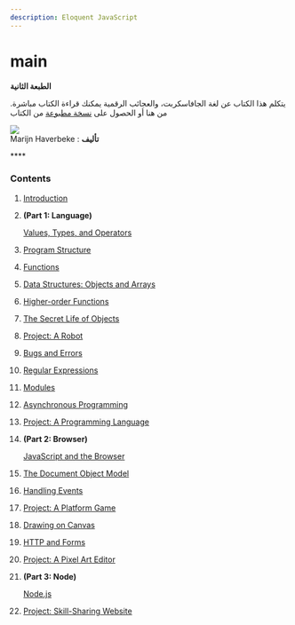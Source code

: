 ```yaml
---
description: Eloquent JavaScript
---
```


# main





**الطبعة الثانية**

.يتكلم هذا الكتاب عن لغة الجافاسكربت، والعجائب الرقمية يمكنك قراءة الكتاب مباشرة من هنا أو الحصول على [نسخة مطبوعة](http://www.amazon.com/gp/product/1593275846/ref=as_li_qf_sp_asin_il_tl?ie=UTF8&camp=1789&creative=9325&creativeASIN=1593275846&linkCode=as2&tag=marijhaver-20&linkId=VPXXXSRYC5COG5R5) من الكتاب

![](https://rabahboudia.gitbooks.io/arabic-eloquent-js/content/cover.png)  
Marijn Haverbeke : **تأليف**

\*\*\*\*

### Contents

1. [Introduction](https://eloquentjavascript.net/00_intro.html)
2. **\(Part 1: Language\)**

   [Values, Types, and Operators](https://eloquentjavascript.net/01_values.html)

3. [Program Structure](https://eloquentjavascript.net/02_program_structure.html)
4. [Functions](https://eloquentjavascript.net/03_functions.html)
5. [Data Structures: Objects and Arrays](https://eloquentjavascript.net/04_data.html)
6. [Higher-order Functions](https://eloquentjavascript.net/05_higher_order.html)
7. [The Secret Life of Objects](https://eloquentjavascript.net/06_object.html)
8. [Project: A Robot](https://eloquentjavascript.net/07_robot.html)
9. [Bugs and Errors](https://eloquentjavascript.net/08_error.html)
10. [Regular Expressions](https://eloquentjavascript.net/09_regexp.html)
11. [Modules](https://eloquentjavascript.net/10_modules.html)
12. [Asynchronous Programming](https://eloquentjavascript.net/11_async.html)
13. [Project: A Programming Language](https://eloquentjavascript.net/12_language.html)
14. **\(Part 2: Browser\)**

    [JavaScript and the Browser](https://eloquentjavascript.net/13_browser.html)

15. [The Document Object Model](https://eloquentjavascript.net/14_dom.html)
16. [Handling Events](https://eloquentjavascript.net/15_event.html)
17. [Project: A Platform Game](https://eloquentjavascript.net/16_game.html)
18. [Drawing on Canvas](https://eloquentjavascript.net/17_canvas.html)
19. [HTTP and Forms](https://eloquentjavascript.net/18_http.html)
20. [Project: A Pixel Art Editor](https://eloquentjavascript.net/19_paint.html)
21. **\(Part 3: Node\)**

    [Node.js](https://eloquentjavascript.net/20_node.html)

22. [Project: Skill-Sharing Website](https://eloquentjavascript.net/21_skillsharing.html)

